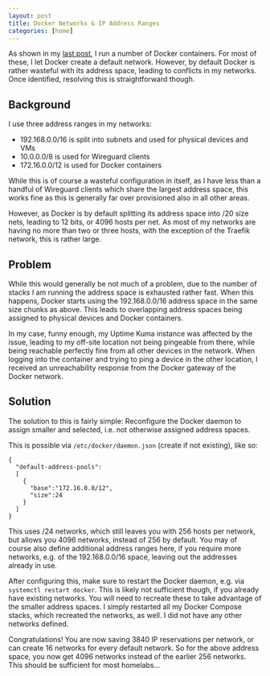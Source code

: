 ```yaml
---
layout: post
title: Docker Networks & IP Address Ranges
categories: [home]
---
```


As shown in my [last post](https://www.mundhenk.org/homelab-review-2023/), I run a number of Docker containers.
For most of these, I let Docker create a default network.
However, by default Docker is rather wasteful with its address space, leading to conflicts in my networks.
Once identified, resolving this is straightforward though. 

## Background

I use three address ranges in my networks:

- 192.168.0.0/16 is split into subnets and used for physical devices and VMs
- 10.0.0.0/8 is used for Wireguard clients
- 172.16.0.0/12 is used for Docker containers

While this is of course a wasteful configuration in itself, as I have less than a handful of Wireguard clients which share the largest address space, this works fine as this is generally far over provisioned also in all other areas. 

However, as Docker is by default splitting its address space into /20 size nets, leading to 12 bits, or 4096 hosts per net.
As most of my networks are having no more than two or three hosts, with the exception of the Traefik network, this is rather large. 

## Problem

While this would generally be not much of a problem, due to the number of stacks I am running the address space is exhausted rather fast.
When this happens, Docker starts using the 192.168.0.0/16 address space in the same size chunks as above.
This leads to overlapping address spaces being assigned to physical devices and Docker containers. 

In my case, funny enough, my Uptime Kuma instance was affected by the issue, leading to my off-site location not being pingeable from there, while being reachable perfectly fine from all other devices in the network.
When logging into the container and trying to ping a device in the other location, I received an unreachability response from the Docker gateway of the Docker network.

## Solution

The solution to this is fairly simple: Reconfigure the Docker daemon to assign smaller and selected, i.e. not otherwise assigned address spaces. 

This is possible via `/etc/docker/daemon.json` (create if not existing), like so:

```
{
  "default-address-pools":
  [
    {
	  "base":"172.16.0.0/12",
	  "size":24
	}
  ]
}
```

This uses /24 networks, which still leaves you with 256 hosts per network, but allows you 4096 networks, instead of 256 by default. 
You may of course also define additional address ranges here, if you require more networks, e.g. of the 192.168.0.0/16 space, leaving out the addresses already in use. 

After configuring this, make sure to restart the Docker daemon, e.g. via `systemctl restart docker`.
This is likely not sufficient though, if you already have existing networks. You will need to recreate these to take advantage of the smaller address spaces.
I simply restarted all my Docker Compose stacks, which recreated the networks, as well.
I did not have any other networks defined. 

Congratulations! You are now saving 3840 IP reservations per network, or can create 16 networks for every default network.
So for the above address space, you now get 4096 networks instead of the earlier 256 networks.
This should be sufficient for most homelabs... 